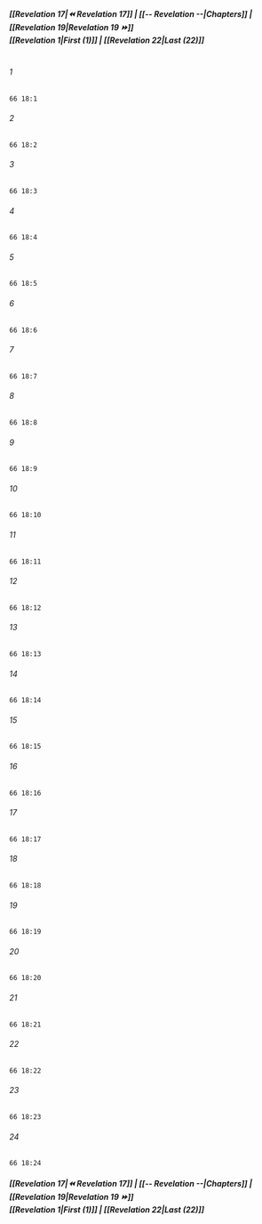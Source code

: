 
##### **[[Revelation 17|⏪ Revelation 17]] | [[-- Revelation --|Chapters]] | [[Revelation 19|Revelation 19 ⏩]]**<br>**[[Revelation 1|First (1)]] | [[Revelation 22|Last (22)]]**<br><br>

###### 1
``` verse
66 18:1
```
###### 2
``` verse
66 18:2
```
###### 3
``` verse
66 18:3
```
###### 4
``` verse
66 18:4
```
###### 5
``` verse
66 18:5
```
###### 6
``` verse
66 18:6
```
###### 7
``` verse
66 18:7
```
###### 8
``` verse
66 18:8
```
###### 9
``` verse
66 18:9
```
###### 10
``` verse
66 18:10
```
###### 11
``` verse
66 18:11
```
###### 12
``` verse
66 18:12
```
###### 13
``` verse
66 18:13
```
###### 14
``` verse
66 18:14
```
###### 15
``` verse
66 18:15
```
###### 16
``` verse
66 18:16
```
###### 17
``` verse
66 18:17
```
###### 18
``` verse
66 18:18
```
###### 19
``` verse
66 18:19
```
###### 20
``` verse
66 18:20
```
###### 21
``` verse
66 18:21
```
###### 22
``` verse
66 18:22
```
###### 23
``` verse
66 18:23
```
###### 24
``` verse
66 18:24
```

##### **[[Revelation 17|⏪ Revelation 17]] | [[-- Revelation --|Chapters]] | [[Revelation 19|Revelation 19 ⏩]]**<br>**[[Revelation 1|First (1)]] | [[Revelation 22|Last (22)]]**
